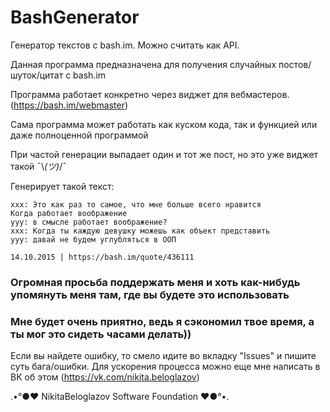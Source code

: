 # BashGenerator
Генератор текстов с bash.im. Можно считать как API.

Данная программа предназначена для получения случайных постов/шуток/цитат с bash.im

Программа работает конкретно через виджет для вебмастеров. (https://bash.im/webmaster)

Сама программа может работать как куском кода, так и функцией или даже полноценной программой

При частой генерации выпадает один и тот же пост, но это уже виджет такой ¯\\_(ツ)_/¯

Генерирует такой текст:

```
xxx: Это как раз то самое, что мне больше всего нравится
Когда работает воображение
yyy: в смысле работает воображение?
xxx: Когда ты каждую девушку можешь как объект представить
yyy: давай не будем углубляться в ООП

14.10.2015 | https://bash.im/quote/436111
```

### Огромная просьба поддержать меня и хоть как-нибудь упомянуть меня там, где вы будете это использовать
### Мне будет очень приятно, ведь я сэкономил твое время, а ты мог это сидеть часами делать))

Если вы найдете ошибку, то смело идите во вкладку "Issues" и пишите суть бага/ошибки.
Для ускорения процесса можно еще мне написать в ВК об этом (https://vk.com/nikita.beloglazov)

.•°●❤ NikitaBeloglazov Software Foundation ❤●°•.
